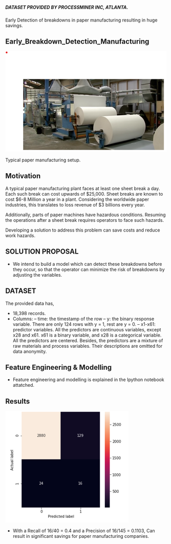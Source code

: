##### DATASET PROVIDED BY PROCESSMINER INC, ATLANTA.
Early Detection of breakdowns in paper manufacturing resulting in huge savings.

## Early_Breakdown_Detection_Manufacturing
![alt text](https://github.com/sanjayjain22/Early_Breakdown_Detection_Manufacturing/blob/master/Resources/paper_manufacturing.png?raw=true)

 Typical paper manufacturing setup.
 
## Motivation
A typical paper manufacturing plant faces at least one sheet break a day. Each such break can cost upwards of $25,000. Sheet breaks are known to cost $6-8 Million a year in a plant. Considering the worldwide paper industries, this translates to loss revenue of $3 billions every year.

Additionally, parts of paper machines have hazardous conditions. Resuming the operations after a sheet break requires operators to face such hazards.

Developing a solution to address this problem can save costs and reduce work hazards.
## SOLUTION PROPOSAL
* We intend to build a model which can detect these breakdowns before they occur, so that the operator can minimize the risk of breakdowns by adjusting the variables.
 
## DATASET
The provided data has,
* 18,398 records.
* Columns:
– time: the timestamp of the row
– y: the binary response variable. There are only 124 rows with y = 1, rest are y = 0.
– x1-x61: predictor variables. All the predictors are continuous variables, except x28 and x61. x61 is a binary variable, and x28 is a
categorical variable. All the predictors are centered. 
Besides, the predictors are a mixture of raw materials and process variables. 
Their descriptions are omitted for data anonymity.

## Feature Engineering & Modelling
 *  Feature engineering and modelling is explained in the Ipython notebook attatched.

## Results 
 
 ![alt text](https://github.com/sanjayjain22/Early_Breakdown_Detection_Manufacturing/blob/master/Resources/confusion_matrix.png?raw=true)
 
 * With a Recall of 16/40 = 0.4 and a Precision of 16/145 = 0.1103, Can result in significant savings for paper manufacturing companies.
 
 
 
 


